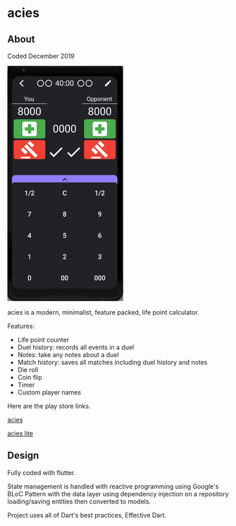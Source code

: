 # acies

## About
Coded December 2019

<img src="images/gif.gif" height="532">

acies is a modern, minimalist, feature packed, life point calculator.

Features:
- Life point counter
- Duel history: records all events in a duel
- Notes: take any notes about a duel
- Match history: saves all matches including duel history and notes
- Die roll
- Coin flip
- Timer
- Custom player names

Here are the play store links.

<a href="https://play.google.com/store/apps/details?id=qrsd.acies">acies</a>

<a href="https://play.google.com/store/apps/details?id=qrsd.acies.lite&hl=en_US">acies lite</a>

## Design
Fully coded with flutter.

State management is handled with reactive programming using Google's BLoC Pattern with the data layer using dependency injection on a repository loading/saving entities then converted to models.

Project uses all of Dart's best practices, Effective Dart.